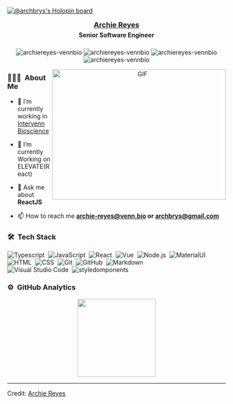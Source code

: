 [![@archbrys's Holopin board](https://holopin.io/api/user/board?user=archbrys)](https://holopin.io/@archbrys)

<h3 align="center" style="margin:5px">
<a href="https://github.com/archiereyes-vennbio" target="blank" >
Archie Reyes</a>
<h4 align="center" style="margin:5px">Senior Software Engineer</h4>
</h3>
<h3></h3>

<p align="center">
<img src="https://img.shields.io/github/followers/archiereyes-vennbio?style=social" alt="archiereyes-vennbio" />
<img src="https://img.shields.io/github/stars/archiereyes-vennbio?style=social" alt="archiereyes-vennbio" />
<img src="https://visitor-badge.laobi.icu/badge?page_id=archiereyes-vennbio.repoName" alt="archiereyes-vennbio" />
<img src="https://komarev.com/ghpvc/?username=archiereyes-vennbio&label=PROFILE+VIEWS&color=0e75b6&style=flat" alt="archiereyes-vennbio" />
</p>

<a target="_blank" align="center">
  <img align="right" top="500" height="300" width="400" alt="GIF" src="https://media.giphy.com/media/SWoSkN6DxTszqIKEqv/giphy.gif">
</a>


### 👨🏻‍💻 &nbsp;About Me

- 🔭 I’m currently working in <a href="https://intervenn.com/" target="blank">Intervenn Bioscience</a>

- 🌱 I’m currently Working on ELEVATE(React)

- 💬 Ask me about **ReactJS**

- 📫 How to reach me **archie-reyes@venn.bio or archbrys@gmail.com**

<!-- 
<h3 align="center" > <img src="https://media.giphy.com/media/iY8CRBdQXODJSCERIr/giphy.gif" width="30" height="30" style="margin-right: 10px;">Connect with me 🤝 </h3>

<p align="center">

 <div align="center"  class="icons-social" style="margin-left: 10px;">
        <a style="margin-left: 10px;"  target="_blank" href="https://www.linkedin.com/in/saurabhmchavan/">
			<img src="https://img.icons8.com/doodle/40/000000/linkedin--v2.png"></a>
        <a style="margin-left: 10px;" target="_blank" href="https://github.com/100rabhcsmc">
		<img src="https://img.icons8.com/doodle/40/000000/github--v1.png"></a>
		<a style="margin-left: 10px;" target="_blank" href="https://stackoverflow.com/users/12053852/saurabh-chavan?tab=profile">
				<img src="https://img.icons8.com/external-tal-revivo-color-tal-revivo/40/000000/external-stack-overflow-is-a-question-and-answer-site-for-professional-logo-color-tal-revivo.png"></a>
	   <a style="margin-left: 10px;" target="_blank" href="https://dev.to/100rabhcsmc">
					<img src="https://img.icons8.com/external-sketchy-juicy-fish/0.6x/external-blog-online-services-sketchy-sketchy-juicy-fish.png"></a>
        <a style="margin-left: 10px;" target="_blank" href="https://instagram.com/100rabhch">
			<img src="https://img.icons8.com/doodle/40/000000/instagram-new--v2.png"></a>
		<a style="margin-left: 10px;" target="_blank" href="https://twitter.com/100rabhcsmc">
			<img src="https://img.icons8.com/doodle/1x/twitter-squared--v2.png" ></a>
		<a style="margin-left: 10px;" target="_blank" href="https://www.youtube.com/channel/UC-ZdNkKNHC6KguDqNFKO2Nw?view_as=subscriber">
				<img src="https://img.icons8.com/doodle/1x/youtube--v2.png" ></a>
		<a style="margin-left: 5px;" target="_blank" href="https://github.com/100rabhcsmc/Me.io/blob/master/01SaurabhChavanReactNativeResume.pdf">
					<img src="https://img.icons8.com/plasticine/0.5x/resume.png" ></a>
      </div>

</p> -->

### 🛠 &nbsp;Tech Stack

![Typescript](https://img.shields.io/badge/-Typescript-05122A?style=flat&logo=typescript)&nbsp;
![JavaScript](https://img.shields.io/badge/-JavaScript-05122A?style=flat&logo=javascript)&nbsp;
![React](https://img.shields.io/badge/-React-05122A?style=flat&logo=react)&nbsp;
![Vue](https://img.shields.io/badge/-Vue-05122A?style=flat&logo=vue.js)&nbsp;
![Node.js](https://img.shields.io/badge/-Node.js-05122A?style=flat&logo=node.js)&nbsp;
![MaterialUI](https://img.shields.io/badge/-Bootstrap-05122A?style=flat&logo=MUI&logoColor=007FFF)\
![HTML](https://img.shields.io/badge/-HTML-05122A?style=flat&logo=HTML5)&nbsp;
![CSS](https://img.shields.io/badge/-CSS-05122A?style=flat&logo=CSS3&logoColor=1572B6)&nbsp;
![Git](https://img.shields.io/badge/-Git-05122A?style=flat&logo=git)&nbsp;
![GitHub](https://img.shields.io/badge/-GitHub-05122A?style=flat&logo=github)&nbsp;
![Markdown](https://img.shields.io/badge/-Markdown-05122A?style=flat&logo=markdown)\
![Visual Studio Code](https://img.shields.io/badge/-Visual%20Studio%20Code-05122A?style=flat&logo=visual-studio-code&logoColor=007ACC)&nbsp;
![styledomponents](https://img.shields.io/badge/-StyledComponents-05122A?style=flat&logo=styled-components)&nbsp;


### ⚙️ &nbsp;GitHub Analytics

<p align="center">
<a href="https://github.com/archiereyes-vennbio">
  <img height="180em" src="https://github-readme-stats-eight-theta.vercel.app/api?username=archiereyes-vennbio&show_icons=true&theme=algolia&include_all_commits=true&count_private=true"/>
</a>
</p>

---

Credit: [Archie Reyes](https://github.com/archiereyes-vennbio)